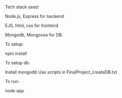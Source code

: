 Tech stack used:

Node.js, Express for backend

EJS, html, css for frontend

Mongodb, Mongoose for DB.

To setup:

npm install


To setup db:

Install mongodb
Use scripts in FinalProject_createDB.txt

To run:

node app
